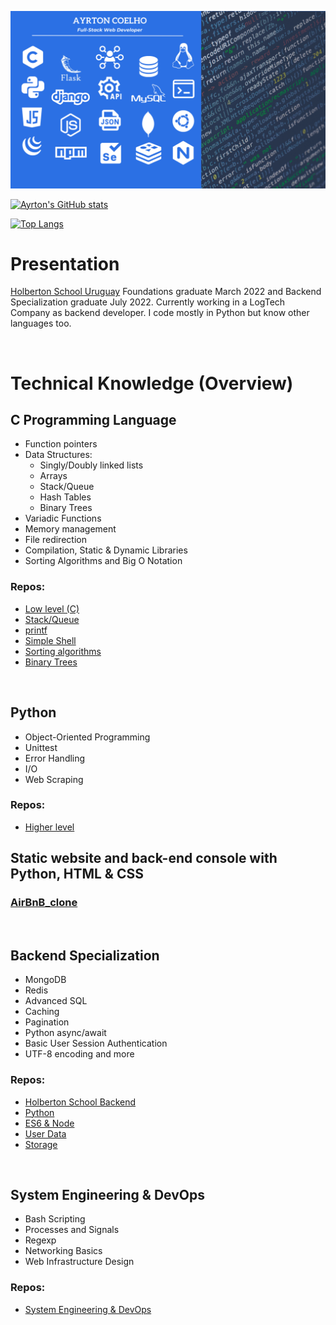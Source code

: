 ![Header](https://github.com/ayrton-hbtn/ayrton-hbtn/blob/main/professional_cover_image.png)

[![Ayrton's GitHub stats](https://github-readme-stats.vercel.app/api?username=ayrton-hbtn&hide=prs&theme=tokyonight)](https://github.com/anuraghazra/github-readme-stats)

[![Top Langs](https://github-readme-stats.vercel.app/api/top-langs/?username=ayrton-hbtn&theme=tokyonight&layout=compact)](https://github.com/anuraghazra/github-readme-stats)

# Presentation
[Holberton School Uruguay](https://www.holbertonschool.com/campuses/montevideo) Foundations graduate March 2022 and Backend Specialization graduate July 2022.
Currently working in a LogTech Company as backend developer. I code mostly in Python but know other languages too.

<br>

# Technical Knowledge (Overview)
## C Programming Language
- Function pointers
- Data Structures:
    - Singly/Doubly linked lists
    - Arrays
    - Stack/Queue
    - Hash Tables
    - Binary Trees
- Variadic Functions
- Memory management
- File redirection
- Compilation, Static & Dynamic Libraries
- Sorting Algorithms and Big O Notation

### Repos:
- [Low level (C)](https://github.com/ayrton-hbtn/holbertonschool-low_level_programming)
- [Stack/Queue](https://github.com/ayrton-hbtn/monty)
- [printf](https://github.com/ayrton-hbtn/printf)
- [Simple Shell](https://github.com/ralexrivero/simple_shell)
- [Sorting algorithms](https://github.com/ayrton-hbtn/sorting_algorithms)
- [Binary Trees](https://github.com/ayrton-hbtn/binary_trees)

<br>

## Python
- Object-Oriented Programming
- Unittest
- Error Handling
- I/O
- Web Scraping

### Repos:
- [Higher level](https://github.com/ayrton-hbtn/holbertonschool-higher_level_programming)

## Static website and back-end console with Python, HTML & CSS

### [AirBnB_clone](https://github.com/ayrton-hbtn/AirBnB_clone_v3)

<br>

## Backend Specialization
- MongoDB
- Redis
- Advanced SQL
- Caching
- Pagination
- Python async/await
- Basic User Session Authentication
- UTF-8 encoding and more

### Repos:
- [Holberton School Backend](https://github.com/ayrton-hbtn/holbertonschool-backend)
- [Python](https://github.com/ayrton-hbtn/holbertonschool-backend-python)
- [ES6 & Node](https://github.com/ayrton-hbtn/holbertonschool-backend-javascript)
- [User Data](https://github.com/ayrton-hbtn/holbertonschool-backend-user-data)
- [Storage](https://github.com/ayrton-hbtn/holbertonschool-backend-storage)

<br>

## System Engineering & DevOps
- Bash Scripting
- Processes and Signals
- Regexp
- Networking Basics
- Web Infrastructure Design

### Repos:
- [System Engineering & DevOps](https://github.com/ayrton-hbtn/holberton-system_engineering-devops)
